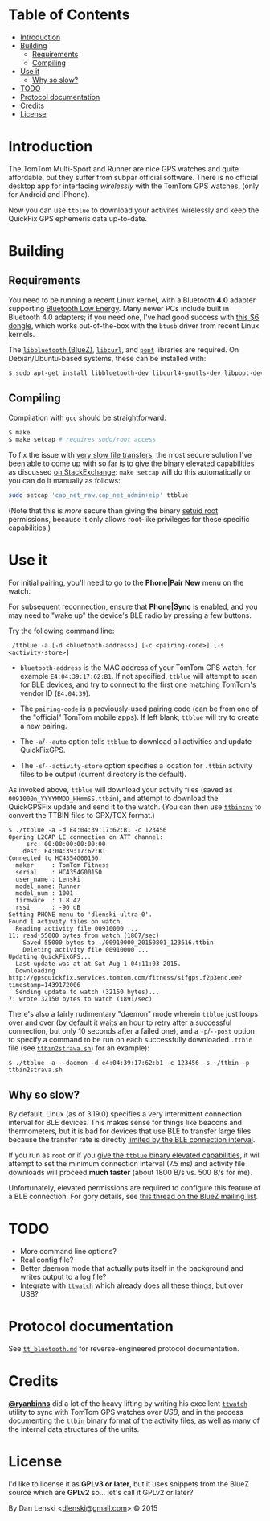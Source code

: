 Table of Contents
=================

  * [Introduction](#motivation)
  * [Building](#building)
    * [Requirements](#requirements)
    * [Compiling](#compiling)
  * [Use it](#use-it)
    * [Why so slow?](#why-so-slow)
  * [TODO](#todo)
  * [Protocol documentation](#protocol-documentation)
  * [Credits](#credits)
  * [License](#license)

# Introduction

The TomTom Multi-Sport and Runner are nice GPS watches and quite
affordable, but they suffer from subpar official software. There is no
official desktop app for interfacing *wirelessly* with the TomTom GPS watches,
(only for Android and iPhone).

Now you can use `ttblue` to download your activites wirelessly and
keep the QuickFix GPS ephemeris data up-to-date.

# Building

## Requirements

You need to be running a recent Linux kernel, with a Bluetooth **4.0** adapter
supporting [Bluetooth Low Energy](http://en.wikipedia.org/wiki/Bluetooth_low_energy).
Many newer PCs include built in Bluetooth 4.0 adapters; if you need one, I've had
good success with [this $6
dongle](http://www.amazon.com/ORICO-BTA-403-Bluetooth-Adapter-Windows/dp/B00ESBCT56),
which works out-of-the-box with the `btusb` driver from recent Linux
kernels.

The [`libbluetooth` (BlueZ)](http://www.bluez.org/),
[`libcurl`](http://curl.haxx.se/libcurl), and
[`popt`](http://directory.fsf.org/wiki/Popt) libraries are required.
On Debian/Ubuntu-based systems, these can be installed with:

```bash
$ sudo apt-get install libbluetooth-dev libcurl4-gnutls-dev libpopt-dev
```

## Compiling

Compilation with `gcc` should be straightforward:

```bash
$ make
$ make setcap # requires sudo/root access
```

To fix the issue with [very slow file transfers](#why-so-slow), the
most secure solution I've been able to come up with so far is to give
the binary elevated capabilities as discussed
[on StackExchange](http://unix.stackexchange.com/a/182559/58453):
`make setcap` will do this automatically or you can do it manually as
follows:

```bash
sudo setcap 'cap_net_raw,cap_net_admin+eip' ttblue
```

(Note that this is *more* secure than giving the binary
[setuid root](http://wikipedia.org/wiki/setuid) permissions, because
it only allows root-like privileges for these specific capabilities.)

# Use it

For initial pairing, you'll need to go to the **Phone|Pair New**
menu on the watch.

For subsequent reconnection, ensure that **Phone|Sync** is enabled,
and you may need to "wake up" the device's BLE radio by pressing a
few buttons.

Try the following command line:

```
./ttblue -a [-d <bluetooth-address>] [-c <pairing-code>] [-s <activity-store>]
```

* `bluetooth-address` is the MAC address of your TomTom GPS watch, for
  example `E4:04:39:17:62:B1`. If not specified, `ttblue` will attempt
  to scan for BLE devices, and try to connect to the first one
  matching TomTom's vendor ID (`E4:04:39`).

* The `pairing-code` is a previously-used pairing code (can be from one of
  the "official" TomTom mobile apps). If left blank, `ttblue` will try
  to create a new pairing.

* The `-a`/`--auto` option tells `ttblue` to download all activities and
  update QuickFixGPS.

* The `-s`/`--activity-store` option specifies a location for `.ttbin`
  activity files to be output (current directory is the default).

As invoked above, `ttblue` will download your activity files (saved as
`0091000n_YYYYMMDD_HHmmSS.ttbin`), and attempt to download the
QuickGPSFix update and send it to the watch. (You can then use
[`ttbincnv`](https://github.com/ryanbinns/ttwatch/tree/master/ttbincnv)
to convert the TTBIN files to GPX/TCX format.)

```none
$ ./ttblue -a -d E4:04:39:17:62:B1 -c 123456
Opening L2CAP LE connection on ATT channel:
	 src: 00:00:00:00:00:00
	dest: E4:04:39:17:62:B1
Connected to HC4354G00150.
  maker     : TomTom Fitness
  serial    : HC4354G00150
  user_name : Lenski
  model_name: Runner
  model_num : 1001
  firmware  : 1.8.42
  rssi      : -90 dB
Setting PHONE menu to 'dlenski-ultra-0'.
Found 1 activity files on watch.
  Reading activity file 00910000 ...
11: read 55000 bytes from watch (1807/sec)
    Saved 55000 bytes to ./00910000_20150801_123616.ttbin
    Deleting activity file 00910000 ...
Updating QuickFixGPS...
  Last update was at at Sat Aug 1 04:11:03 2015.
  Downloading http://gpsquickfix.services.tomtom.com/fitness/sifgps.f2p3enc.ee?timestamp=1439172006
  Sending update to watch (32150 bytes)...
7: wrote 32150 bytes to watch (1891/sec)
```

There's also a fairly rudimentary "daemon" mode wherein `ttblue` just
loops over and over (by default it waits an hour to retry after a
successful connection, but only 10 seconds after a failed one), and a
`-p`/`--post` option to specify a command to be run on each
successfully downloaded `.ttbin` file (see [`ttbin2strava.sh`](ttbin2strava.sh))
for an example):

```none
$ ./ttblue -a --daemon -d e4:04:39:17:62:b1 -c 123456 -s ~/ttbin -p ttbin2strava.sh
```

## Why so slow?

By default, Linux (as of 3.19.0) specifies a very intermittent connection interval for BLE devices. This makes sense for things like beacons and thermometers, but it is bad for devices that use BLE to transfer large files because the transfer rate is directly [limited by the BLE connection interval](https://www.safaribooksonline.com/library/view/getting-started-with/9781491900550/ch01.html#_data_throughput).
 
If you run as `root` or if you
[give the `ttblue` binary elevated capabilities](http://unix.stackexchange.com/a/182559/58453), it will attempt to set the minimum connection interval (7.5&nbsp;ms) and activity file downloads will proceed **much faster** (about 1800&nbsp;B/s
vs. 500&nbsp;B/s for me).

Unfortunately, elevated permissions are required to configure this feature of a BLE connection. For gory details, see [this thread on the BlueZ mailing list](http://thread.gmane.org/gmane.linux.bluez.kernel/63778).

# TODO

* More command line options?
* Real config file?
* Better daemon mode that actually puts itself in the background
  and writes output to a log file?
* Integrate with [`ttwatch`](http://github.com/ryanbinns/ttwatch)
  which already does all these things, but over USB?

# Protocol documentation

See [`tt_bluetooth.md`](tt_bluetooth.md) for reverse-engineered protocol documentation.

# Credits

[**@ryanbinns**](http://github.com/ryanbinns) did a lot of the heavy
lifting by writing his excellent
[`ttwatch`](http://github.com/ryanbinns/ttwatch) utility to sync with
TomTom GPS watches over *USB*, and in the process documenting the
`ttbin` binary format of the activity files, as well as many of the
internal data structures of the units.

# License

I'd like to license it as **GPLv3 or later**, but it uses snippets from the BlueZ source which are **GPLv2** so... let's call it GPLv2 or later?

By Dan Lenski &lt;<dlenski@gmail.com>&gt; &copy; 2015
